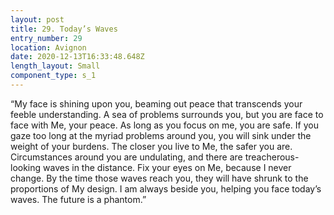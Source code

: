 ```yaml
---
layout: post
title: 29. Today’s Waves
entry_number: 29
location: Avignon
date: 2020-12-13T16:33:48.648Z
length_layout: Small
component_type: s_1
---
```

“My face is shining upon you, beaming out peace that transcends your feeble understanding. A sea of problems surrounds you, but you are face to face with Me, your peace. As long as you focus on me, you are safe. If you gaze too long at the myriad problems around you, you will sink under the weight of your burdens. 
The closer you live to Me, the safer you are. Circumstances around you are undulating, and there are treacherous-looking waves in the distance. Fix your eyes on Me, because I never change. By the time those waves reach you, they will have shrunk to the proportions of My design. I am always beside you, helping you face today’s waves. The future is a phantom.”